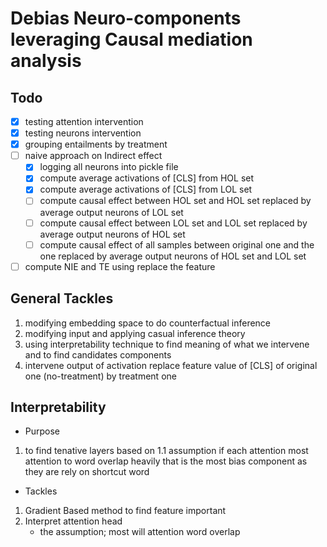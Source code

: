 # Debias Neuro-components leveraging Causal mediation analysis

## Todo
- [x] testing attention intervention
- [x] testing neurons intervention
- [x] grouping entailments by treatment
- [ ] naive approach on Indirect effect
    - [x] logging all neurons into pickle file
    - [x] compute average activations of [CLS]  from HOL set
    - [x] compute average activations of [CLS] from LOL set
    - [ ] compute causal effect between HOL set and HOL set replaced by average output neurons of LOL set 
    - [ ] compute causal effect between LOL set and LOL set replaced by average output neurons of HOL set
    - [ ] compute causal effect of all samples between original one and the one replaced by average output neurons of HOL set and  LOL set

- [ ] compute NIE and TE using replace the feature

## General Tackles
1. modifying embedding space to do counterfactual inference
2. modifying input and applying casual inference theory 
3. using interpretability technique to find meaning of what we intervene and to find candidates components
4. intervene output of activation replace feature value of [CLS] of original one (no-treatment) by treatment one 


## Interpretability

* Purpose 

1. to find tenative layers based on
    1.1 assumption if each attention most attention to word overlap heavily that is the most bias component 
as they are rely on shortcut word

* Tackles

1. Gradient Based method to find feature important
2. Interpret attention head 
    - the assumption; most will attention word overlap



